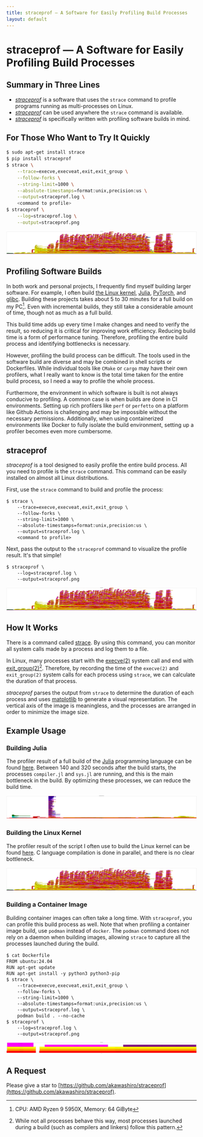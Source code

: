```yaml
---
title: straceprof — A Software for Easily Profiling Build Processes
layout: default
---
```


# straceprof — A Software for Easily Profiling Build Processes

## Summary in Three Lines
- [_straceprof_](https://github.com/akawashiro/straceprof) is a software that uses the `strace` command to profile programs running as multi-processes on Linux.
- [_straceprof_](https://github.com/akawashiro/straceprof) can be used anywhere the `strace` command is available.
- [_straceprof_](https://github.com/akawashiro/straceprof) is specifically written with profiling software builds in mind.

## For Those Who Want to Try It Quickly

```bash
$ sudo apt-get install strace
$ pip install straceprof
$ strace \
    --trace=execve,execveat,exit,exit_group \
    --follow-forks \
    --string-limit=1000 \
    --absolute-timestamps=format:unix,precision:us \
    --output=straceprof.log \
    <command to profile>
$ straceprof \
    --log=straceprof.log \
    --output=straceprof.png
```

<img src="./linux_build.png">

<!-- Motivation -->
## Profiling Software Builds

In both work and personal projects, I frequently find myself building larger software. For example, I often build [the Linux kernel](https://github.com/torvalds/linux), [Julia](https://github.com/JuliaLang/julia), [PyTorch](https://github.com/pytorch/pytorch), and [glibc](https://sourceware.org/glibc/).
Building these projects takes about 5 to 30 minutes for a full build on my PC[^mypc].
Even with incremental builds, they still take a considerable amount of time, though not as much as a full build.

[^mypc]: CPU: AMD Ryzen 9 5950X, Memory: 64 GiByte

This build time adds up every time I make changes and need to verify the result, so reducing it is critical for improving work efficiency.
Reducing build time is a form of performance tuning.
Therefore, profiling the entire build process and identifying bottlenecks is necessary.

However, profiling the build process can be difficult. The tools used in the software build are diverse and may be combined in shell scripts or Dockerfiles.
While individual tools like `CMake` or `cargo` may have their own profilers, what I really want to know is the total time taken for the entire build process, so I need a way to profile the whole process.

Furthermore, the environment in which software is built is not always conducive to profiling.
A common case is when builds are done in CI environments.
Setting up rich profilers like `perf` or `perfetto` on a platform like Github Actions is challenging and may be impossible without the necessary permissions.
Additionally, when using containerized environments like Docker to fully isolate the build environment, setting up a profiler becomes even more cumbersome.

## straceprof

_straceprof_ is a tool designed to easily profile the entire build process.
All you need to profile is the `strace` command.
This command can be easily installed on almost all Linux distributions.

First, use the `strace` command to build and profile the process:
```
$ strace \
    --trace=execve,execveat,exit,exit_group \
    --follow-forks \
    --string-limit=1000 \
    --absolute-timestamps=format:unix,precision:us \
    --output=straceprof.log \
    <command to profile>
```

Next, pass the output to the `straceprof` command to visualize the profile result. It's that simple!

```
$ straceprof \
    --log=straceprof.log \
    --output=straceprof.png
```

<img src="./linux_build.png">

## How It Works

There is a command called [strace](https://strace.io/).
By using this command, you can monitor all system calls made by a process and log them to a file.

In Linux, many processes start with the [execve(2)](https://man7.org/linux/man-pages/man2/execve.2.html) system call and end with [exit_group(2)](https://man7.org/linux/man-pages/man2/exit_group.2.html)[^execve-exit_group].
Therefore, by recording the time of the `execve(2)` and `exit_group(2)` system calls for each process using `strace`, we can calculate the duration of that process.

[^execve-exit_group]: While not all processes behave this way, most processes launched during a build (such as compilers and linkers) follow this pattern.

_straceprof_ parses the output from `strace` to determine the duration of each process and uses [matplotlib](https://matplotlib.org/) to generate a visual representation. The vertical axis of the image is meaningless, and the processes are arranged in order to minimize the image size.

## Example Usage

### Building Julia

The profiler result of a full build of the [Julia](https://github.com/JuliaLang/julia) programming language can be found [here](https://akawashiro.com/articles/julia_build.png).
Between 140 and 320 seconds after the build starts, the processes `compiler.jl` and `sys.jl` are running, and this is the main bottleneck in the build.
By optimizing these processes, we can reduce the build time.

<img src="./julia_build.png">

### Building the Linux Kernel

The profiler result of the script I often use to build the Linux kernel can be found [here](https://akawashiro.com/articles/linux_build.png).
C language compilation is done in parallel, and there is no clear bottleneck.

<img src="./linux_build.png">

### Building a Container Image

Building container images can often take a long time.
With `straceprof`, you can profile this build process as well.
Note that when profiling a container image build, use `podman` instead of `docker`.
The `podman` command does not rely on a daemon when building images, allowing `strace` to capture all the processes launched during the build.

```
$ cat Dockerfile
FROM ubuntu:24.04
RUN apt-get update
RUN apt-get install -y python3 python3-pip
$ strace \
    --trace=execve,execveat,exit,exit_group \
    --follow-forks \
    --string-limit=1000 \
    --absolute-timestamps=format:unix,precision:us \
    --output=straceprof.log \
    podman build . --no-cache
$ straceprof \
    --log=straceprof.log \
    --output=straceprof.png
```

<img src="./podman-build-profile.png">

## A Request

Please give a star to [https://github.com/akawashiro/straceprof](https://github.com/akawashiro/straceprof).
